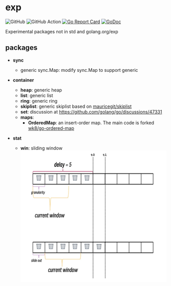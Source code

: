 # exp

![GitHub](https://img.shields.io/github/license/smallnest/exp) ![GitHub Action](https://github.com/smallnest/exp/actions/workflows/action.yaml/badge.svg) [![Go Report Card](https://goreportcard.com/badge/github.com/smallnest/exp)](https://goreportcard.com/report/github.com/smallnest/exp)  [![GoDoc](https://godoc.org/github.com/smallnest/exp?status.png)](http://godoc.org/github.com/smallnest/exp)  



Experimental packages not in std and golang.org/exp


## packages

- **sync**
  - generic sync.Map: modify sync.Map to support generic

- **container**
  - **heap**: generic heap
  - **list**: generic list
  - **ring**: generic ring
  - **skiplist**: generic skiplist based on [mauricegit/skiplist](https://github.com/mauricegit/skiplist)
  - **set**: discussion at https://github.com/golang/go/discussions/47331 
  - **maps**:
    - **OrderedMap**: an insert-order map. The main code is forked [wk8/go-ordered-map](https://github.com/wk8/go-ordered-map) 

- **stat**
  - **win**: sliding window ![](stat/win/sliding.jpg)